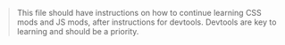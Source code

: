 > This file should have instructions on how to continue learning CSS mods and JS mods, after instructions for devtools. Devtools are key to learning and should be a priority.
